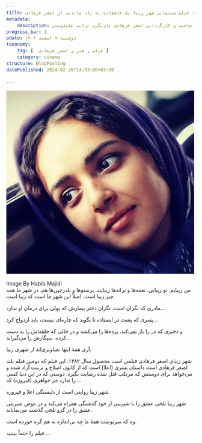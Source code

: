 ```yaml
---
title: شهر من زیباست؛ فیلم سینمایی شهر زیبا یک عاشقانه به یاد ماندنی از اصغر فرهادی 
metadata: 
    description: نقد و بررسی کوتاه فیلم شهر زیبا ساخته و کارگردانی اصغر فرهادی بازیگری ترانه علیدوستی
progress_bar: 1
pdate: دوشنبه ۷ اسفند ۱۴۰۲
taxonomy:
    tag: [  فیلم , هنر , اصغر_فرهادی ]
    category: cinema
structure: BlogPosting
datePublished: 2024-02-26T14:33:00+03:30

---
```

![ تصویری از فیروزه در فیلم شهر زیبا ساخته اصغر فرهادی ](shahre_ziba.webp?classes=center,loading=lazy&loading=lazy)
<div class="align-center">
Image By Habib Majidi
</div>
من زیبایم. تو زیبایی. نغمه‌ها و ترانه‌ها زیبایند. پرستوها و بلدرچین‌ها هم. در شهر ما همه چیز زیبا است. اصلاً  این شهر ما است که زیبا است.

مادری که نگران است. نگران دختر بیمارش که پولی برای درمان او ندارد...

پسری که پشت در ایستاده تا بگوید که چاره‌ای نیست، باید ازدواج کرد...

و دختری که در را باز نمی‌کند. پرده‌ها را می‌کشد و در حالی که حلقه‌اش را به دست کرده، سیگارش را می‌گیراند...

آری همهٔ اینها تصاویری‌اند از شهری زیبا.

شهر زیبای اصغر فرهادی فیلمی است محصول سال ۱۳۸۲. این فیلم که دومین فیلم بلند اصغر فرهادی است داستان پسری (اعلا) است که از کانون اصلاح و تربیت آزاد شده و می‌خواهد برای دوستش که مرتکب قتل شده رضایت بگیرد. دوستی که در این دنیا کسی را ندارد جز خواهری (فیروزه) که ...

شهر زیبا روایتی است از دلبستگی اعلا و فیروزه. 

شهر زیبا تلخی عشق را با شیرینی از خود گذشتگی همراه می‌کند و در عوض شیرینی عشق را در گرو تلخی گذشت می‌نمایاند.

وه که سرنوشت همهٔ ما چه بی‌اندازه به هم گره خورده است.

فیلم را حتماً ببینید ...